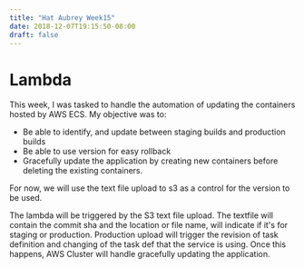 ```yaml
---
title: "Hat Aubrey Week15"
date: 2018-12-07T19:15:50-08:00
draft: false
---
```


# Lambda #

This week, I was tasked to handle the automation of updating the containers hosted by AWS ECS. My objective was to:

- Be able to identify, and update between staging builds and production builds
- Be able to use version for easy rollback
- Gracefully update the application by creating new containers before deleting the existing containers.

For now, we will use the text file upload to s3 as a control for the version to be used.

The lambda will be triggered by the S3 text file upload. The textfile will contain the commit sha and the location or file name, will indicate if it's for staging or production. Production upload will trigger the revision of task definition and changing of the task def that the service is using. Once this happens, AWS Cluster will handle gracefully updating the application. 


